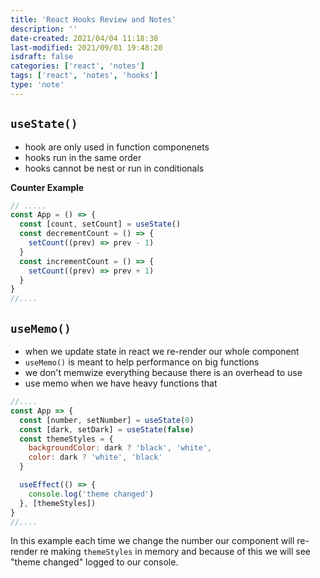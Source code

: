 ```yaml
---
title: 'React Hooks Review and Notes'
description: ''
date-created: 2021/04/04 11:18:38
last-modified: 2021/09/01 19:48:20
isdraft: false
categories: ['react', 'notes']
tags: ['react', 'notes', 'hooks']
type: 'note'
---
```


## `useState()`

- hook are only used in function componenets
- hooks run in the same order
- hooks cannot be nest or run in conditionals

**Counter Example**

```js
// .....
const App = () => {
  const [count, setCount] = useState()
  const decrementCount = () => {
    setCount((prev) => prev - 1)
  }
  const incrementCount = () => {
    setCount((prev) => prev + 1)
  }
}
//....
```

## `useMemo()`

- when we update state in react we re-render our whole component
- `useMemo()` is meant to help performance on big functions
- we don't memwize everything because there is an overhead to use
- use memo when we have heavy functions that

```js
//....
const App => {
  const [number, setNumber] = useState(0)
  const [dark, setDark] = useState(false)
  const themeStyles = {
    backgroundColor: dark ? 'black', 'white',
    color: dark ? 'white', 'black'
  }

  useEffect(() => {
    console.log('theme changed')
  }, [themeStyles])
}
//....
```

In this example each time we change the number our component will re-render re making `themeStyles` in memory and because of this we will see "theme changed" logged to our console.
